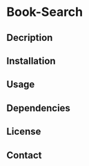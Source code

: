# Book-Search


## Decription



## Installation



## Usage



## Dependencies 





## License






## Contact